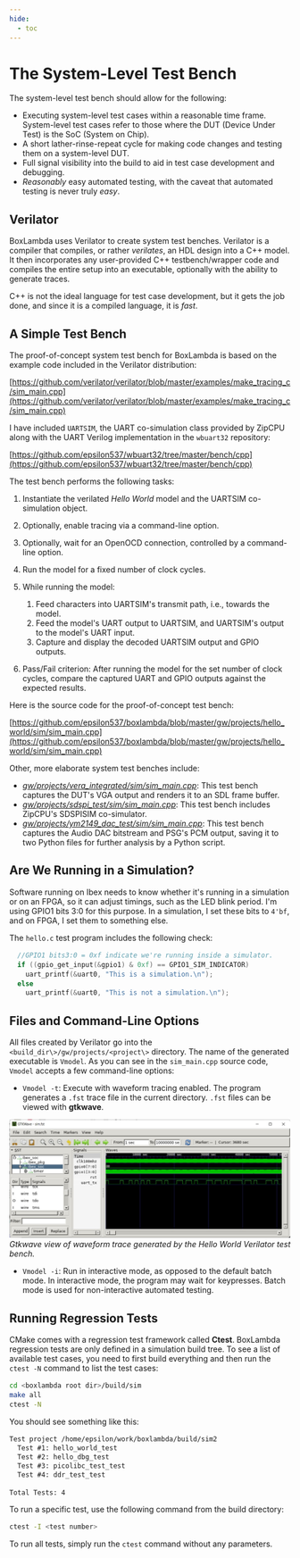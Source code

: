 ```yaml
---
hide:
  - toc
---
```

# The System-Level Test Bench
The system-level test bench should allow for the following:

- Executing system-level test cases within a reasonable time frame. System-level test cases refer to those where the DUT (Device Under Test) is the SoC (System on Chip).
- A short lather-rinse-repeat cycle for making code changes and testing them on a system-level DUT.
- Full signal visibility into the build to aid in test case development and debugging.
- *Reasonably* easy automated testing, with the caveat that automated testing is never truly *easy*.

## Verilator

BoxLambda uses Verilator to create system test benches. Verilator is a compiler that compiles, or rather *verilates*, an HDL design into a C++ model. It then incorporates any user-provided C++ testbench/wrapper code and compiles the entire setup into an executable, optionally with the ability to generate traces.

C++ is not the ideal language for test case development, but it gets the job done, and since it is a compiled language, it is *fast*.

## A Simple Test Bench

The proof-of-concept system test bench for BoxLambda is based on the example code included in the Verilator distribution:

[https://github.com/verilator/verilator/blob/master/examples/make_tracing_c/sim_main.cpp](https://github.com/verilator/verilator/blob/master/examples/make_tracing_c/sim_main.cpp)

I have included `UARTSIM`, the UART co-simulation class provided by ZipCPU along with the UART Verilog implementation in the `wbuart32` repository:

[https://github.com/epsilon537/wbuart32/tree/master/bench/cpp](https://github.com/epsilon537/wbuart32/tree/master/bench/cpp)

The test bench performs the following tasks:

1. Instantiate the verilated *Hello World* model and the UARTSIM co-simulation object.
2. Optionally, enable tracing via a command-line option.
3. Optionally, wait for an OpenOCD connection, controlled by a command-line option.
4. Run the model for a fixed number of clock cycles.
5. While running the model:
   1. Feed characters into UARTSIM's transmit path, i.e., towards the model.
   2. Feed the model's UART output to UARTSIM, and UARTSIM's output to the model's UART input.
   3. Capture and display the decoded UARTSIM output and GPIO outputs.

6. Pass/Fail criterion: After running the model for the set number of clock cycles, compare the captured UART and GPIO outputs against the expected results.

Here is the source code for the proof-of-concept test bench:

[https://github.com/epsilon537/boxlambda/blob/master/gw/projects/hello_world/sim/sim_main.cpp](https://github.com/epsilon537/boxlambda/blob/master/gw/projects/hello_world/sim/sim_main.cpp)

Other, more elaborate system test benches include:

- [*gw/projects/vera_integrated/sim/sim_main.cpp*](https://github.com/epsilon537/boxlambda/blob/master/gw/projects/vera_integrated/sim/sim_main.cpp): This test bench captures the DUT's VGA output and renders it to an SDL frame buffer.
- [*gw/projects/sdspi_test/sim/sim_main.cpp*](https://github.com/epsilon537/boxlambda/blob/master/gw/projects/sdspi_test/sim/sim_main.cpp): This test bench includes ZipCPU's SDSPISIM co-simulator.
- [*gw/projects/ym2149_dac_test/sim/sim_main.cpp*](https://github.com/epsilon537/boxlambda/blob/master/gw/projects/ym2149_dac_test/sim/sim_main.cpp): This test bench captures the Audio DAC bitstream and PSG's PCM output, saving it to two Python files for further analysis by a Python script.

## Are We Running in a Simulation?

Software running on Ibex needs to know whether it's running in a simulation or on an FPGA, so it can adjust timings, such as the LED blink period. I'm using GPIO1 bits 3:0 for this purpose. In a simulation, I set these bits to `4'bf`, and on FPGA, I set them to something else.

The `hello.c` test program includes the following check:

```c
  //GPIO1 bits3:0 = 0xf indicate we're running inside a simulator.
  if ((gpio_get_input(&gpio1) & 0xf) == GPIO1_SIM_INDICATOR)
    uart_printf(&uart0, "This is a simulation.\n");
  else
    uart_printf(&uart0, "This is not a simulation.\n");
```

## Files and Command-Line Options

All files created by Verilator go into the `<build_dir\>/gw/projects/<project\>` directory. The name of the generated executable is `Vmodel`. As you can see in the `sim_main.cpp` source code, `Vmodel` accepts a few command-line options:

- `Vmodel -t`: Execute with waveform tracing enabled. The program generates a `.fst` trace file in the current directory. `.fst` files can be viewed with **gtkwave**.

![Gtkwave View of Waveform Trace Generated by *Hello World* Verilator Test Bench](assets/hello_world_gtkwave.jpg)
*Gtkwave view of waveform trace generated by the *Hello World* Verilator test bench.*

- `Vmodel -i`: Run in interactive mode, as opposed to the default batch mode. In interactive mode, the program may wait for keypresses. Batch mode is used for non-interactive automated testing.

## Running Regression Tests

CMake comes with a regression test framework called **Ctest**. BoxLambda regression tests are only defined in a simulation build tree. To see a list of available test cases, you need to first build everything and then run the `ctest -N` command to list the test cases:

```bash
cd <boxlambda root dir>/build/sim
make all
ctest -N
```

You should see something like this:

```
Test project /home/epsilon/work/boxlambda/build/sim2
  Test #1: hello_world_test
  Test #2: hello_dbg_test
  Test #3: picolibc_test_test
  Test #4: ddr_test_test

Total Tests: 4
```

To run a specific test, use the following command from the build directory:

```bash
ctest -I <test number>
```

To run all tests, simply run the `ctest` command without any parameters.

